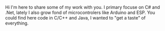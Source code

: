 Hi
I'm here to share some of my work with you.
I primary focuse on C# and .Net, lately I also grow fond of microcontrolers like Arduino and ESP.
You could find here code in C/C++ and Java, I wanted to "get a taste" of everything.

<!---
Miikii95/Miikii95 is a ✨ special ✨ repository because its `README.md` (this file) appears on your GitHub profile.
You can click the Preview link to take a look at your changes.
--->

